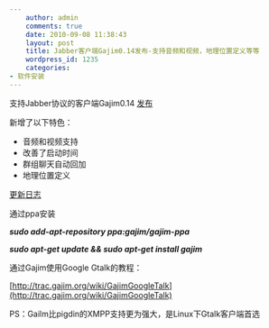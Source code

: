 ```yaml
---
    author: admin
    comments: true
    date: 2010-09-08 11:38:43
    layout: post
    title: Jabber客户端Gajim0.14发布-支持音频和视频，地理位置定义等等
    wordpress_id: 1235
    categories:
- 软件安装
---
```


支持Jabber协议的客户端Gajim0.14 [发布](http://trac.gajim.org/query?status=closed&milestone=0.14)

新增了以下特色：

* 音频和视频支持  
* 改善了启动时间
* 群组聊天自动回加
* 地理位置定义

[更新日志](http://hg.gajim.org/gajim/file/605ca10afd21/ChangeLog)

通过ppa安装

**_sudo add-apt-repository ppa:gajim/gajim-ppa_**

**_sudo apt-get update && sudo apt-get install gajim_**

通过Gajim使用Google Gtalk的教程：

[http://trac.gajim.org/wiki/GajimGoogleTalk](http://trac.gajim.org/wiki/GajimGoogleTalk)

PS：Gailm比pigdin的XMPP支持更为强大，是Linux下Gtalk客户端首选

